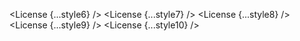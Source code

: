 <script lang="ts">
  import { License } from 'svelte-shields'
  import type { LicensePropsType } from 'svelte-shields';

  const style6: LicensePropsType = {
    source: 'npm',
    packageName: 'svelte-shields',
    style: 'flat',
  }
  const style7: LicensePropsType = {
    source: 'npm',
    packageName: 'svelte-shields',
    style: 'flat-square',
  }
  const style8: LicensePropsType = {
    source: 'npm',
    packageName: 'svelte-shields',
    style: 'for-the-badge',
  }
  const style9: LicensePropsType = {
    source: 'npm',
    packageName: 'svelte-shields',
    style: 'plastic',
  }
  const style10: LicensePropsType = {
    source: 'npm',
    packageName: 'svelte-shields',
    style: 'social',
  }

</script>

<License {...style6} />
<License {...style7} />
<License {...style8} />
<License {...style9} />
<License {...style10} />